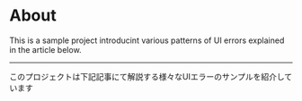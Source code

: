 # About

This is a sample project introducint various patterns of UI errors explained in the article below.


---- 
このプロジェクトは下記記事にて解説する様々なUIエラーのサンプルを紹介しています

